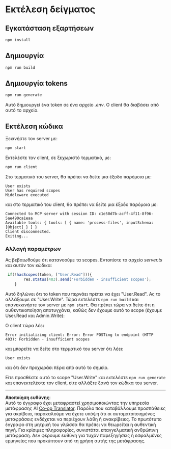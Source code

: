 <!--
CO_OP_TRANSLATOR_METADATA:
{
  "original_hash": "3880d89fa60abc699e1a17a82ae514ef",
  "translation_date": "2025-10-07T01:22:40+00:00",
  "source_file": "03-GettingStarted/11-simple-auth/solution/typescript/README.md",
  "language_code": "el"
}
-->
# Εκτέλεση δείγματος

## Εγκατάσταση εξαρτήσεων

```sh
npm install
```

## Δημιουργία

```sh
npm run build
```

## Δημιουργία tokens

```sh
npm run generate
```

Αυτό δημιουργεί ένα token σε ένα αρχείο *.env*. Ο client θα διαβάσει από αυτό το αρχείο.

## Εκτέλεση κώδικα

Ξεκινήστε τον server με:

```sh
npm start
```

Εκτελέστε τον client, σε ξεχωριστό τερματικό, με:

```sh
npm run client
```

Στο τερματικό του server, θα πρέπει να δείτε μια έξοδο παρόμοια με:

```text
User exists
User has required scopes
Middleware executed
```

και στο τερματικό του client, θα πρέπει να δείτε μια έξοδο παρόμοια με:

```text
Connected to MCP server with session ID: c1e50d7b-acff-4f11-8f96-5ae490ca1eaa
Available tools: { tools: [ { name: 'process-files', inputSchema: [Object] } ] }
Client disconnected.
Exiting...
```

### Αλλαγή παραμέτρων

Ας βεβαιωθούμε ότι κατανοούμε τα scopes. Εντοπίστε το αρχείο *server.ts* και αυτόν τον κώδικα:

```typescript
 if(!hasScopes(token, ["User.Read"])){
        res.status(403).send('Forbidden - insufficient scopes');
    }
```

Αυτό δηλώνει ότι το token που περνάει πρέπει να έχει "User.Read". Ας το αλλάξουμε σε "User.Write". Τώρα εκτελέστε `npm run build` και επανεκκινήστε τον server με `npm start`. Θα πρέπει τώρα να δείτε ότι η αυθεντικοποίηση αποτυγχάνει, καθώς δεν έχουμε αυτό το scope (έχουμε User.Read και Admin.Write):

Ο client τώρα λέει

```text
Error initializing client: Error: Error POSTing to endpoint (HTTP 403): Forbidden - insufficient scopes
```

και μπορείτε να δείτε στο τερματικό του server ότι λέει:

```text
User exists
```

και ότι δεν προχωράει πέρα από αυτό το σημείο.

Είτε προσθέστε αυτό το scope "User.Write" και εκτελέστε `npm run generate` και επανεκτελέστε τον client, είτε αλλάξτε ξανά τον κώδικα του server.

---

**Αποποίηση ευθύνης**:  
Αυτό το έγγραφο έχει μεταφραστεί χρησιμοποιώντας την υπηρεσία μετάφρασης AI [Co-op Translator](https://github.com/Azure/co-op-translator). Παρόλο που καταβάλλουμε προσπάθειες για ακρίβεια, παρακαλούμε να έχετε υπόψη ότι οι αυτοματοποιημένες μεταφράσεις ενδέχεται να περιέχουν λάθη ή ανακρίβειες. Το πρωτότυπο έγγραφο στη μητρική του γλώσσα θα πρέπει να θεωρείται η αυθεντική πηγή. Για κρίσιμες πληροφορίες, συνιστάται επαγγελματική ανθρώπινη μετάφραση. Δεν φέρουμε ευθύνη για τυχόν παρεξηγήσεις ή εσφαλμένες ερμηνείες που προκύπτουν από τη χρήση αυτής της μετάφρασης.